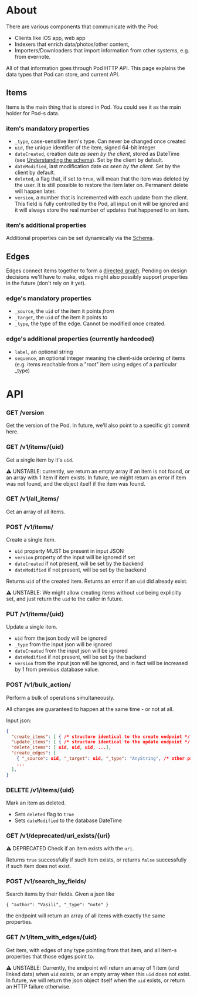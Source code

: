 # About
There are various components that communicate with the Pod:

* Clients like iOS app, web app
* Indexers that enrich data/photos/other content,
* Importers/Downloaders that import information from other systems, e.g. from evernote.

All of that information goes through Pod HTTP API.
This page explains the data types that Pod can store, and current API.


## Items
Items is the main thing that is stored in Pod.
You could see it as the main holder for Pod-s data.

### item's mandatory properties

* `_type`, case-sensitive item's type. Can never be changed once created
* `uid`, the unique identifier of the item, signed 64-bit integer
* `dateCreated`, creation date _as seen by the client_, stored as
DateTime (see [Understanding the schema](../README.md#understanding-the-schema)). Set by the client by default.
* `dateModified`, last modification date _as seen by the client_. Set by the client by default.
* `deleted`, a flag that, if set to `true`, will mean that the item was deleted by the user.
It is still possible to restore the item later on. Permanent delete will happen later.
* `version`, a number that is incremented with each update from the client.
This field is fully controlled by the Pod, all input on it will be ignored and it will always
store the real number of updates that happened to an item.

### item's additional properties
Additional properties can be set dynamically via the [Schema](../README.md#schema).


## Edges
Edges connect items together to form a
[directed graph](https://en.wikipedia.org/wiki/Directed_graph).
Pending on design decisions we'll have to make, edges might also possibly
support properties in the future (don't rely on it yet).

### edge's mandatory properties

* `_source`, the `uid` of the item it points *from*
* `_target`, the `uid` of the item it points *to*
* `_type`, the type of the edge. Cannot be modified once created.

### edge's additional properties (currently hardcoded)
* `label`, an optional string
* `sequence`, an optional integer meaning the client-side ordering of items
(e.g. items reachable from a "root" item using edges of a particular _type)


# API

### GET /version
Get the version of the Pod. In future, we'll also point to a specific git commit here.

### GET /v1/items/{uid}
Get a single item by it's `uid`.

⚠️ UNSTABLE: currently, we return an empty array if an item is not found,
or an array with 1 item if item exists.
In future, we might return an error if item was not found,
and the object itself if the item was found.

### GET /v1/all_items/
Get an array of all items.

### POST /v1/items/
Create a single item.

* `uid` property MUST be present in input JSON
* `version` property of the input will be ignored if set
* `dateCreated` if not present, will be set by the backend
* `dateModified` if not present, will be set by the backend

Returns `uid` of the created item. Returns an error if an `uid` did already exist.

⚠️ UNSTABLE: We might allow creating items without `uid` being explicitly set,
and just return the `uid` to the caller in future.

### PUT /v1/items/{uid}
Update a single item.

* `uid` from the json body will be ignored
* `_type` from the input json will be ignored
* `dateCreated` from the input json will be ignored
* `dateModified` if not present, will be set by the backend
* `version` from the input json will be ignored,
and in fact will be increased by 1 from previous database value.

### POST /v1/bulk_action/
Perform a bulk of operations simultaneously.

All changes are guaranteed to happen at the same time - or not at all.

Input json:
```json
{
  "create_items": [ { /* structure identical to the create endpoint */ } ],
  "update_items": [ { /* structure identical to the update endpoint */ } ],
  "delete_items": [ uid, uid, uid, ...],
  "create_edges": [
    { "_source": uid, "_target": uid, "_type": "AnyString", /* other properties can be set */ },
    ...
  ],
}
```

### DELETE /v1/items/{uid}
Mark an item as deleted.
* Sets `deleted` flag to `true`
* Sets `dateModified` to the database DateTime

### GET /v1/deprecated/uri_exists/{uri}
⚠️ DEPRECATED Check if an item exists with the `uri`.

Returns `true` successfully if such item exists,
or returns `false` successfully if such item does not exist.

### POST /v1/search_by_fields/
Search items by their fields.
Given a json like
```
{ "author": "Vasili", "_type": "note" }
```
the endpoint will return an array of all items with exactly the same properties.

### GET /v1/item_with_edges/{uid}
Get item, with edges of any type pointing from that item,
and all item-s properties that those edges point to.

⚠️ UNSTABLE: Currently, the endpoint will return
an array of 1 item (and linked data) when `uid` exists,
or an empty array when this `uid` does not exist.
In future, we will return the json object itself when the `uid` exists,
or return an HTTP failure otherwise.
